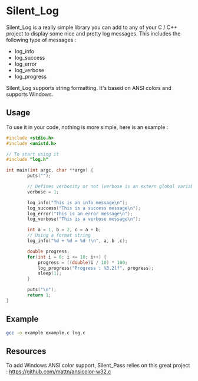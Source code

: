 # Silent_Log

Silent_Log is a really simple library you can add to any of your C / C++ project to display some nice and pretty log messages. This includes the following type of messages : 

- log_info
- log_success
- log_error
- log_verbose
- log_progress

Silent_Log supports string formatting. It's based on ANSI colors and supports Windows.

## Usage

To use it in your code, nothing is more simple, here is an example : 

```c
#include <stdio.h>
#include <unistd.h>

// To start using it
#include "log.h"

int main(int argc, char **argv) {
        puts("");

        // Defines verbosity or not (verbose is an extern global variable)
        verbose = 1;

        log_info("This is an info message\n");
        log_success("This is a success message\n");
        log_error("This is an error message\n");
        log_verbose("This is a verbose message\n");

        int a = 1, b = 2, c = a + b;
        // Using a format string
        log_info("%d + %d = %d !\n", a, b ,c);

        double progress;
        for(int i = 0; i <= 10; i++) {
            progress = ((double)i / 10) * 100;
            log_progress("Progress : %3.2lf", progress);
            sleep(1);
        }

        puts("\n");
        return 1;
}
```

## Example

```bash
gcc -o example example.c log.c
```



## Resources

To add Windows ANSI color support, Silent_Pass relies on this great project : https://github.com/mattn/ansicolor-w32.c